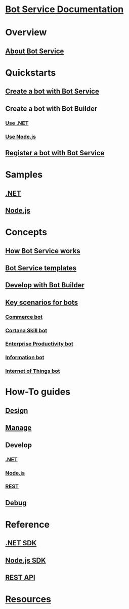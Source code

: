 # [Bot Service Documentation](index.yml)
# Overview
## [About Bot Service](bot-service-overview-introduction.md)
# Quickstarts
## [Create a bot with Bot Service](~/bot-service-quickstart.md)
## Create a bot with Bot Builder
### [Use .NET](~/dotnet/bot-builder-dotnet-quickstart.md)
### [Use Node.js](~/nodejs/bot-builder-nodejs-quickstart.md)
## [Register a bot with Bot Service](bot-service-quickstart-registration.md)
# Samples
## [.NET](~/dotnet/bot-builder-dotnet-samples.md)
## [Node.js](~/nodejs/bot-builder-nodejs-samples.md)
# Concepts
## [How Bot Service works](bot-service-overview-readme.md)
## [Bot Service templates](bot-service-concept-templates.md)
## [Develop with Bot Builder](bot-builder-overview-getstarted.md)
## [Key scenarios for bots](bot-service-scenario-overview.md)
### [Commerce bot](bot-service-scenario-commerce.md)
### [Cortana Skill bot](bot-service-scenario-cortana-skill.md)
### [Enterprise Productivity bot](bot-service-scenario-enterprise-productivity.md)
### [Information bot](bot-service-scenario-informational.md)
### [Internet of Things bot](bot-service-scenario-internet-things.md)
# How-To guides
## [Design](design/TOC.md)
## [Manage](manage/TOC.md)
## Develop
### [.NET](dotnet/)
### [Node.js](nodejs/)
### [REST](rest-api/)
## [Debug](debug/TOC.md)
# Reference
## [.NET SDK](/dotnet/api/?view=botbuilder-3.12.2.4)
## [Node.js SDK](https://docs.botframework.com/en-us/node/builder/chat-reference/modules/_botbuilder_d_.html)
## [REST API](rest-api/bot-framework-rest-connector-api-reference.md)
# [Resources](resources/TOC.md)
